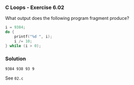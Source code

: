 ### C Loops - Exercise 6.02

What output does the following program fragment produce?

```c
i = 9384;
do {
	printf("%d ", i);
	i /= 10;
} while (i > 0);
```

### Solution

```
9384 938 93 9
```

See ```02.c```